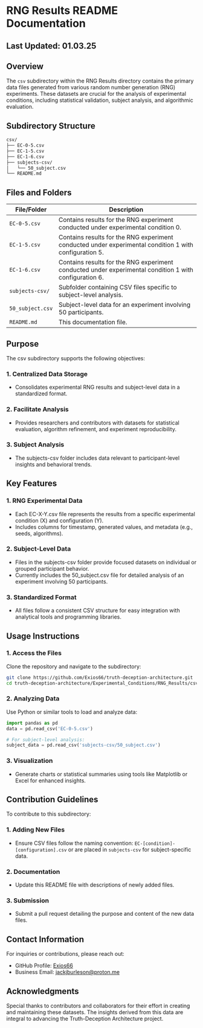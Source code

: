 # RNG Results README Documentation

## Last Updated: 01.03.25

## Overview

The `csv` subdirectory within the RNG Results directory contains the primary data files generated from various random number generation (RNG) experiments. These datasets are crucial for the analysis of experimental conditions, including statistical validation, subject analysis, and algorithmic evaluation.

## Subdirectory Structure

```bash
csv/
├── EC-0-5.csv
├── EC-1-5.csv
├── EC-1-6.csv
├── subjects-csv/
│   └── 50_subject.csv
└── README.md
```

## Files and Folders

| File/Folder | Description |
|------------|-------------|
| `EC-0-5.csv` | Contains results for the RNG experiment conducted under experimental condition 0. |
| `EC-1-5.csv` | Contains results for the RNG experiment conducted under experimental condition 1 with configuration 5. |
| `EC-1-6.csv` | Contains results for the RNG experiment conducted under experimental condition 1 with configuration 6. |
| `subjects-csv/` | Subfolder containing CSV files specific to subject-level analysis. |
| `50_subject.csv` | Subject-level data for an experiment involving 50 participants. |
| `README.md` | This documentation file. |

## Purpose

The csv subdirectory supports the following objectives:

### 1. Centralized Data Storage

- Consolidates experimental RNG results and subject-level data in a standardized format.

### 2. Facilitate Analysis

- Provides researchers and contributors with datasets for statistical evaluation, algorithm refinement, and experiment reproducibility.

### 3. Subject Analysis

- The subjects-csv folder includes data relevant to participant-level insights and behavioral trends.

## Key Features

### 1. RNG Experimental Data

- Each EC-X-Y.csv file represents the results from a specific experimental condition (X) and configuration (Y).
- Includes columns for timestamp, generated values, and metadata (e.g., seeds, algorithms).

### 2. Subject-Level Data

- Files in the subjects-csv folder provide focused datasets on individual or grouped participant behavior.
- Currently includes the 50_subject.csv file for detailed analysis of an experiment involving 50 participants.

### 3. Standardized Format

- All files follow a consistent CSV structure for easy integration with analytical tools and programming libraries.

## Usage Instructions

### 1. Access the Files

Clone the repository and navigate to the subdirectory:

```bash
git clone https://github.com/Exios66/truth-deception-architecture.git
cd truth-deception-architecture/Experimental_Conditions/RNG_Results/csv
```

### 2. Analyzing Data

Use Python or similar tools to load and analyze data:

```python
import pandas as pd
data = pd.read_csv('EC-0-5.csv')

# For subject-level analysis:
subject_data = pd.read_csv('subjects-csv/50_subject.csv')
```

### 3. Visualization

- Generate charts or statistical summaries using tools like Matplotlib or Excel for enhanced insights.

## Contribution Guidelines

To contribute to this subdirectory:

### 1. Adding New Files

- Ensure CSV files follow the naming convention: `EC-[condition]-[configuration].csv` or are placed in `subjects-csv` for subject-specific data.

### 2. Documentation

- Update this README file with descriptions of newly added files.

### 3. Submission

- Submit a pull request detailing the purpose and content of the new data files.

## Contact Information

For inquiries or contributions, please reach out:

- GitHub Profile: [Exios66](https://github.com/Exios66)
- Business Email: <jackjburleson@proton.me>

## Acknowledgments

Special thanks to contributors and collaborators for their effort in creating and maintaining these datasets. The insights derived from this data are integral to advancing the Truth-Deception Architecture project.
